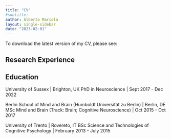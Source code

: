 ```yaml
---
title: "CV"
#subtitle:
author: Alberto Mariola
layout: single-sidebar
date: "2023-02-01"
---
```


To download the latest version of my CV, please see:

## Research Experience

## Education

University of Sussex \| Brighton, UK PhD in Neuroscience \| Sept 2017 - Dec 2022

Berlin School of Mind and Brain (Humboldt Universität zu Berlin) \| Berlin, DE MSc Mind and Brain (Track: Brain; Cognitive Neuroscience) \| Oct 2015 - Oct 2017

University of Trento \| Rovereto, IT BSc Science and Technologies of Cognitive Psychology \| February 2013 - July 2015
